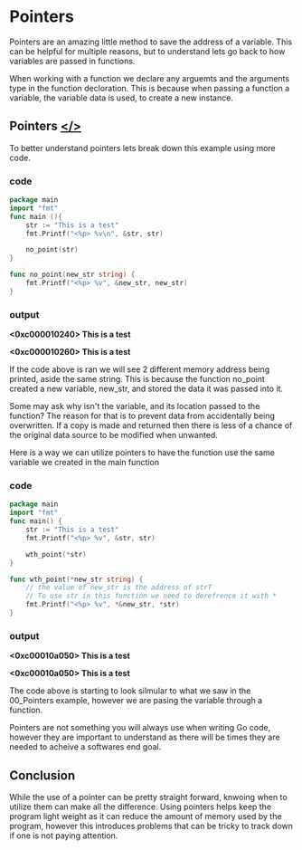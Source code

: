 # Pointers

Pointers are an amazing little method to save the address of a variable. This can be helpful for multiple reasons, but to understand lets go back to how variables are passed in functions.

When working with a function we declare any arguemts and the arguments type in the function decloration. This is because when passing a function a variable, the variable data is used, to create a new instance.

## Pointers [</>](https://github.com/Syssos/Learning_Go/blob/main/0x06_Pointers/00_Pointers.go)

To better understand pointers lets break down this example using more code.

### code
``` go
package main
import "fmt"
func main (){
	str := "This is a test"
	fmt.Printf("<%p> %v\n", &str, str)

	no_point(str)
}

func no_point(new_str string) {
	fmt.Printf("<%p> %v", &new_str, new_str)
}
```
### output

**<0xc000010240> This is a test**

**<0xc000010260> This is a test**

If the code above is ran we will see 2 different memory address being printed, aside the same string. This is because the function no_point created a new variable, new_str, and stored the data it was passed into it.

Some may ask why isn't the variable, and its location passed to the function? The reason for that is to prevent data from accidentally being overwritten. If a copy is made and returned then there is less of a chance of the original data source to be modified when unwanted.

Here is a way we can utilize pointers to have the function use the same variable we created in the main function

### code
```go
package main
import "fmt"
func main() {
	str := "This is a test"
	fmt.Printf("<%p> %v", &str, str)

	wth_point(*str)
}

func wth_point(*new_str string) {
	// the value of new_str is the address of strT
	// To use str in this function we need to derefrence it with * 
	fmt.Printf("<%p> %v", *&new_str, *str)
}
```

### output

**<0xc00010a050> This is a test**

**<0xc00010a050> This is a test**

The code above is starting to look silmular to what we saw in the 00_Pointers example, however we are pasing the variable through a function.

Pointers are not something you will always use when writing Go code, however they are important to understand as there will be times they are needed to acheive a softwares end goal.

## Conclusion

While the use of a pointer can be pretty straight forward, knwoing when to utilize them can make all the difference. Using pointers helps keep the program light weight as it can reduce the amount of memory used by the program, however this introduces problems that can be tricky to track down if one is not paying attention.